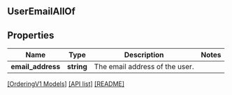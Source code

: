## UserEmailAllOf

## Properties

Name | Type | Description | Notes
------------ | ------------- | ------------- | -------------
**email_address** | **string** | The email address of the user. |

[[OrderingV1 Models]](../) [[API list]](../../Api) [[README]](../../../README.md)
